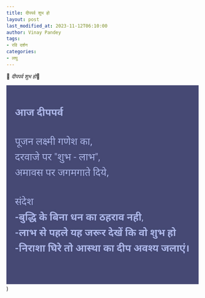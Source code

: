 ```yaml
---
title: दीपपर्व शुभ हो
layout: post
last_modified_at: 2023-11-12T06:10:00
author: Vinay Pandey
tags:
- रवि दर्शन
categories:
- लघु
---
```

🙏 *दीपपर्व शुभ हो*🙏


![IMG-20231112-WA0001.jpg](/images/IMG-20231112-WA0001.jpg))

